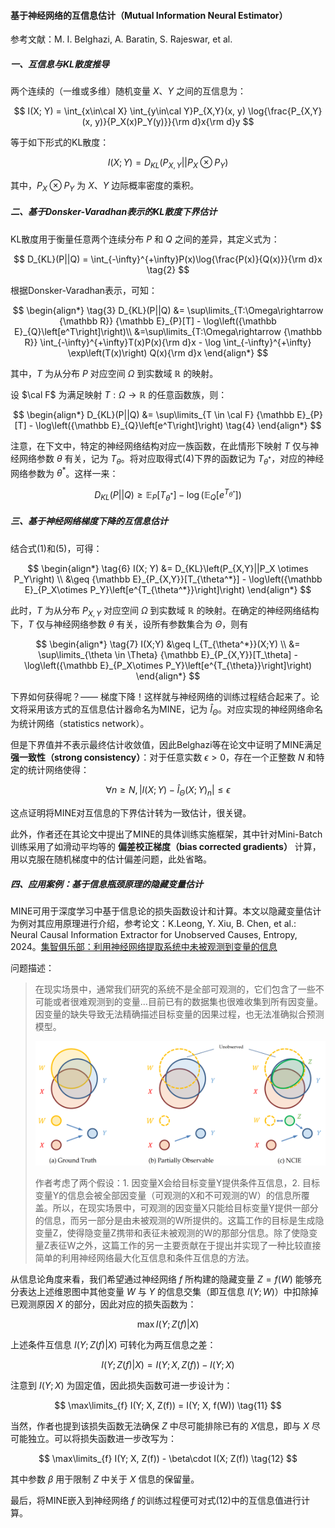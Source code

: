#### 基于神经网络的互信息估计（Mutual Information Neural Estimator）

参考文献：M. I. Belghazi, A. Baratin, S. Rajeswar, et al.

##### 一、互信息与KL散度推导
两个连续的（一维或多维）随机变量 $X$、$Y$ 之间的互信息为：

$$
I(X; Y) = \int_{x\in\cal X} \int_{y\in\cal Y}P_{X,Y}(x, y) \log{\frac{P_{X,Y}(x, y)}{P_X(x)P_Y(y)}}{\rm d}x{\rm d}y
$$

等于如下形式的KL散度：

$$
I(X; Y) = D_{KL}\left(P_{X,Y}||P_X \otimes P_Y\right) \tag{1}
$$

其中，$P_X\otimes P_Y$ 为 $X$、$Y$ 边际概率密度的乘积。

##### 二、基于Donsker-Varadhan表示的KL散度下界估计

KL散度用于衡量任意两个连续分布 $P$ 和 $Q$ 之间的差异，其定义式为：

$$
D_{KL}(P||Q) = \int_{-\infty}^{+\infty}P(x)\log{\frac{P(x)}{Q(x)}}{\rm d}x \tag{2}
$$

根据Donsker-Varadhan表示，可知：

$$
\begin{align*} \tag{3}
    D_{KL}(P||Q) &= \sup\limits_{T:\Omega\rightarrow {\mathbb R}} {\mathbb E}_{P}[T] - \log\left({\mathbb E}_{Q}\left[e^T\right]\right)\\
    &=\sup\limits_{T:\Omega\rightarrow {\mathbb R}} \int_{-\infty}^{+\infty}T(x)P(x){\rm d}x - \log \int_{-\infty}^{+\infty} \exp\left(T(x)\right) Q(x){\rm d}x
\end{align*}
$$

其中，$T$ 为从分布 $P$ 对应空间 $\Omega$ 到实数域 $\mathbb R$ 的映射。

设 $\cal F$ 为满足映射 $T: \Omega\rightarrow {\mathbb R}$ 的任意函数族，则：

$$
\begin{align*}
    D_{KL}(P||Q) &= \sup\limits_{T \in \cal F} {\mathbb E}_{P}[T] - \log\left({\mathbb E}_{Q}\left[e^T\right]\right) \tag{4}
\end{align*}
$$

注意，在下文中，特定的神经网络结构对应一族函数，在此情形下映射 $T$ 仅与神经网络参数 $\theta$ 有关，记为 $T_\theta$。将对应取得式(4)下界的函数记为 $T_{\theta^*}$，对应的神经网络参数为 $\theta^*$。这样一来：

$$
D_{KL}(P||Q) \geq {\mathbb E}_{P}[T_{\theta^*}] - \log\left({\mathbb E}_{Q}\left[e^{T_{\theta^*}}\right]\right) \tag{5}
$$

##### 三、基于神经网络梯度下降的互信息估计

结合式(1)和(5)，可得：

$$
\begin{align*} \tag{6}
    I(X; Y) &= D_{KL}\left(P_{X,Y}||P_X \otimes P_Y\right) \\
    &\geq {\mathbb E}_{P_{X,Y}}[T_{\theta^*}] - \log\left({\mathbb E}_{P_X\otimes P_Y}\left[e^{T_{\theta^*}}\right]\right)
\end{align*}
$$

此时，$T$ 为从分布 $P_{X,Y}$ 对应空间 $\Omega$ 到实数域 $\mathbb R$ 的映射。在确定的神经网络结构下，$T$ 仅与神经网络参数 $\theta$ 有关，设所有参数集合为 $\Theta$，则有

$$
\begin{align*} \tag{7}
    I(X;Y) &\geq I_{T_{\theta^*}}(X;Y) \\
    &= \sup\limits_{\theta \in \Theta} {\mathbb E}_{P_{X,Y}}[T_\theta] - \log\left({\mathbb E}_{P_X\otimes P_Y}\left[e^{T_{\theta}}\right]\right)
\end{align*}
$$

下界如何获得呢？—— 梯度下降！这样就与神经网络的训练过程结合起来了。论文将采用该方式的互信息估计器命名为MINE，记为 ${\hat I}_{\Theta}$。对应实现的神经网络命名为统计网络（statistics network）。

但是下界值并不表示最终估计收敛值，因此Belghazi等在论文中证明了MINE满足**强一致性（strong consistency）**：对于任意实数 $\epsilon > 0$，存在一个正整数 $N$ 和特定的统计网络使得：

$$
\forall n \geq N, |I(X;Y) - {\hat I}_{\Theta}(X;Y)_n| \leq \epsilon \tag{8}
$$

这点证明将MINE对互信息的下界估计转为一致估计，很关键。

此外，作者还在其论文中提出了MINE的具体训练实施框架，其中针对Mini-Batch训练采用了如滑动平均等的 **偏差校正梯度（bias corrected gradients）** 计算，用以克服在随机梯度中的估计偏差问题，此处省略。

##### 四、应用案例：基于信息瓶颈原理的隐藏变量估计

MINE可用于深度学习中基于信息论的损失函数设计和计算。本文以隐藏变量估计为例对其应用原理进行介绍，参考论文：K.Leong, Y. Xiu, B. Chen, et al.: Neural Causal Information Extractor for Unobserved Causes, Entropy, 2024。[集智俱乐部：利用神经网络提取系统中未被观测到变量的信息](http://mp.weixin.qq.com/s?__biz=MzIzMjQyNzQ5MA==&mid=2247686139&idx=2&sn=2c9a79b6d083d87d6279d64e3eeafee8&chksm=e8994d76dfeec460bd9e156ae1e7a1639df9233347e4350c4ca7d5da02ff0d54211e9714fd12&mpshare=1&scene=24&srcid=0404QzHzphU89elLc3xW3J9s&sharer_shareinfo=5166579513d8d215d466ab71da145d07&sharer_shareinfo_first=5166579513d8d215d466ab71da145d07#rd)

问题描述：
> 在现实场景中，通常我们研究的系统不是全部可观测的，它们包含了一些不可能或者很难观测到的变量...目前已有的数据集也很难收集到所有因变量。因变量的缺失导致无法精确描述目标变量的因果过程，也无法准确拟合预测模型。
> <p align="center"><img src="因果信息结构的韦恩图表示.png" alt="Alt text" width="500"></p>
> 作者考虑了两个假设：1. 因变量X会给目标变量Y提供条件互信息，2. 目标变量Y的信息会被全部因变量（可观测的X和不可观测的W）的信息所覆盖。所以，在现实场景中，可观测的因变量X只能给目标变量Y提供一部分的信息，而另一部分是由未被观测的W所提供的。这篇工作的目标是生成隐变量Z，使得隐变量Z携带和表征未被观测的W的那部分信息。除了使隐变量Z表征W之外，这篇工作的另一主要贡献在于提出并实现了一种比较直接简单的利用神经网络最大化互信息和条件互信息的方法。

从信息论角度来看，我们希望通过神经网络 $f$ 所构建的隐藏变量 $Z = f(W)$ 能够充分表达上述维恩图中其他变量 $W$ 与 $Y$ 的信息交集（即互信息 $I(Y;W)$）中扣除掉已观测原因 $X$ 的部分，因此对应的损失函数为：

$$
\max I(Y;Z(f)|X) \tag{9}
$$

上述条件互信息 $I(Y;Z(f)|X)$ 可转化为两互信息之差：

$$
I(Y;Z(f)|X) = I(Y;X, Z(f)) - I(Y; X) \tag{10}
$$

注意到 $I(Y; X)$ 为固定值，因此损失函数可进一步设计为：

$$
\max\limits_{f} I(Y; X, Z(f)) = I(Y; X, f(W)) \tag{11}
$$

当然，作者也提到该损失函数无法确保 $Z$ 中尽可能排除已有的 $X$信息，即与 $X$ 尽可能独立。可以将损失函数进一步改写为：

$$
\max\limits_{f} I(Y; X, Z(f)) - \beta\cdot I(X; Z(f)) \tag{12}
$$

其中参数 $\beta$ 用于限制 $Z$ 中关于 $X$ 信息的保留量。

最后，将MINE嵌入到神经网络 $f$ 的训练过程便可对式(12)中的互信息值进行计算。